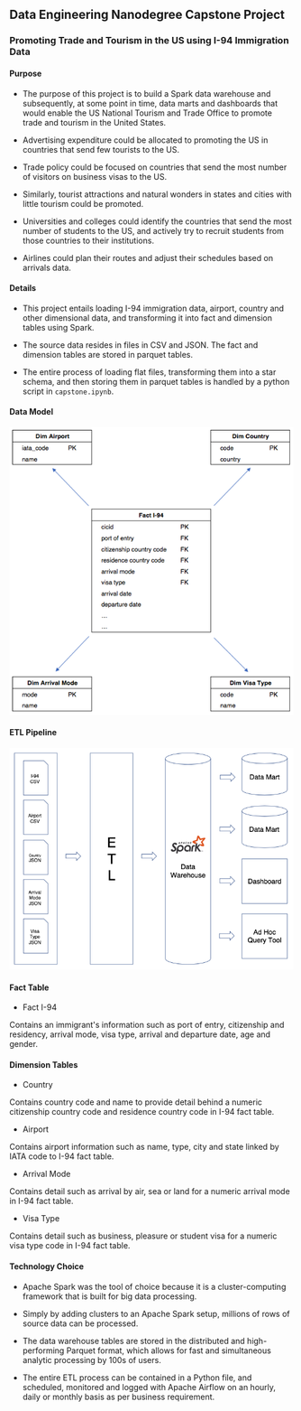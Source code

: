 ## Data Engineering Nanodegree Capstone Project
### Promoting Trade and Tourism in the US using I-94 Immigration Data

#### Purpose

- The purpose of this project is to build a Spark data warehouse and subsequently, at some point in time, data marts and dashboards that would enable the US National Tourism and Trade Office to promote trade and tourism in the United States.

- Advertising expenditure could be allocated to promoting the US in countries that send few tourists to the US.
    
- Trade policy could be focused on countries that send the most number of visitors on business visas to the US.

- Similarly, tourist attractions and natural wonders in states and cities with little tourism could be promoted.

- Universities and colleges could identify the countries that send the most number of students to the US, and actively try to recruit students from those countries to their institutions.
    
- Airlines could plan their routes and adjust their schedules based on arrivals data.

#### Details

- This project entails loading I-94 immigration data, airport, country and other dimensional data, and transforming it into fact and dimension tables using Spark.

- The source data resides in files in CSV and JSON. The fact and dimension tables are stored in parquet tables.

- The entire process of loading flat files, transforming them into a star schema, and then storing them in parquet tables is handled by a python script in `capstone.ipynb`.

#### Data Model

<img src='images/Data Model.png'>

#### ETL Pipeline

<img src='images/Pipeline.png'>

#### Fact Table

- Fact I-94

Contains an immigrant's information such as port of entry, citizenship and residency, arrival mode, visa type, arrival and departure date, age and gender.

#### Dimension Tables

- Country

Contains country code and name to provide detail behind a numeric citizenship country code and residence country code in I-94 fact table.

- Airport

Contains airport information such as name, type, city and state linked by IATA code to I-94 fact table.

- Arrival Mode

Contains detail such as arrival by air, sea or land for a numeric arrival mode in I-94 fact table.

- Visa Type

Contains detail such as business, pleasure or student visa for a numeric visa type code in I-94 fact table.

#### Technology Choice

- Apache Spark was the tool of choice because it is a cluster-computing framework that is built for big data processing.

- Simply by adding clusters to an Apache Spark setup, millions of rows of source data can be processed.

- The data warehouse tables are stored in the distributed and high-performing Parquet format, which allows for fast and simultaneous analytic processing by 100s of users.

- The entire ETL process can be contained in a Python file, and scheduled, monitored and logged with Apache Airflow on an hourly, daily or monthly basis as per business requirement.
